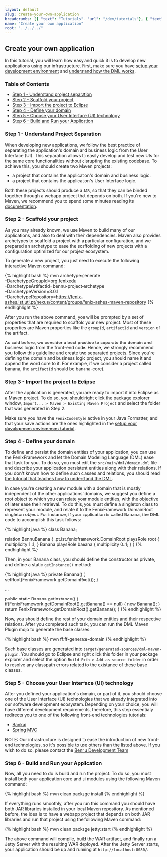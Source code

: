 ```yaml
---
layout: default
slug: create-your-own-application
breadcrumbs: [{ "text": "Tutorials", "url": "/dev/tutorials"}, { "text": "Create your own application", "url": "/dev/tutorials/create-your-own-application" }]
name: "Create your own application"
root: "../../../"
---
```


## Create your own application

In this tutorial, you will learn how easy and quick it is to develop new applications using our infrastructure.
First, make sure you have [setup your development environment][Setup your development environment] and [understand how the DML works][Understand the DML].

### Table of Contents
* [Step 1 - Understand project separation](#toc_2)
* [Step 2 - Scaffold your project](#toc_3)
* [Step 3 - Import the project to Eclipse](#toc_4)
* [Step 4 - Define your domain](#toc_5)
* [Step 5 - Choose your User Interface (UI) technology](#toc_6)
* [Step 6 - Build and Run your Application](#toc_7)

### Step 1 - Understand Project Separation

When developing new applications, we follow the best practice of separating the application's domain and business logic from the User Interface (UI). This separation allows to easily develop and test new UIs for the same core functionalities without disrupting the existing codebase. To achieve this, you should create two Maven projects: 
* a project that contains the application's domain and business logic.
* a project that contains the application's User Interface logic.

Both these projects should produce a ```JAR```, so that they can be binded together through a webapp project that depends on both. If you're new to Maven, we recommend you to spend some minutes reading its [documentation][Maven].

### Step 2 - Scaffold your project

As you may already known, we use Maven to build many of our applications, and also to deal with their dependencies. Maven also provides archetypes
to scaffold a project with a particular configuration, and we prepared an archetype to ease the scaffolding of new projects with a configuration optimized for our project ecosystem.

To generate a new project, you just need to execute the following interactive Maven command:

{% highlight bash %}
mvn archetype:generate \
   -DarchetypeGroupId=org.fenixedu \
   -DarchetypeArtifactId=bennu-project-archetype \
   -DarchetypeVersion=3.0.1 \
   -DarchetypeRepository=https://fenix-ashes.ist.utl.pt/nexus/content/groups/fenix-ashes-maven-repository
{% endhighlight %}

After you run the above command, you will be prompted by a set of properties that are required to scaffold your new project. Most of these properties are Maven properties like the ```groupId```, ```artifactId``` and ```version``` of the artifact. 

As said before, we consider a best practice to separate the domain and business logic from the front-end code. Hence, we strongly recommend you follow this guideline and create two separated projects. Since you're defining the domain and business logic project, you should name it and append the word core to it. For example, if we consider a project called banana, the ```artifactId``` should be banana-core).

### Step 3 - Import the project to Eclipse

After the application is generated, you are ready to import it into Eclipse as a Maven project. To do so, you should right click the package explorer window, ```Import... > Maven > Existing Maven Project``` and select the folder that was generated in Step 2. 

Make sure you have the ```FenixCodeStyle``` active in your Java Formatter, and that your save actions are the ones highlighted in the [setup your development environment tutorial][Setup your development environment].

### Step 4 - Define your domain

To define and persist the domain entities of your application, you can use the FenixFramework and let the Domain Modeling Language (DML) ease that task for you. To do so, you must edit the ```src/main/dml/domain.dml``` file and describe your application persistent entities along with their relations. If you don't known how to define such classes and relations, you should read [the tutorial that teaches how to understand the DML][Understand the DML].

In case you're creating a new module with a domain that is mostly independent of the other applications' domains, we suggest you define a root object to which you can relate your module entities, with the objective of later ease their retrieval. To do this, you must define a singleton class to represent your module, and relate it to the FenixFramework DomainRoot singleton object. For instance, if your application is called Banana, the DML code to accomplish this task follows:

{% highlight java %}
class Banana;

relation BennuBanana {
  .pt.ist.fenixframework.DomainRoot playsRole root {
    multiplicity 1..1;
  }
  Banana playsRole banana {
    multiplicity 0..1;
  }
}
{% endhighlight %}


Then, in your Banana class, you should define the constructor as private, and define a static ```getInstance()``` method:

{% highlight java %}
private Banana() {
  setRoot(FenixFramework.getDomainRoot());
}

...

public static Banana getInstance() {
  if(FenixFramework.getDomainRoot().getBanana() == null) {
    new Banana();
  }
  return FenixFramework.getDomainRoot().getBanana();
}
{% endhighlight %}

Now, you should define the rest of your domain entities and their respective relations. After you completed such task, you can run the DML Maven Plugin mojo to generate the base classes:

{% highlight bash %}
mvn ff:ff-generate-domain
{% endhighlight %}

Such base classes are generated into ```target/generated-sources/dml-maven-plugin```. You should go to Eclipse and right click this folder in your package explorer and select the option ```Build Path > Add as source folder``` in order to resolve any classpath errors related to the existance of these base classes.

### Step 5 - Choose your User Interface (UI) technology

After you defined your application's domain, or part of it, you should choose one of the User Interface (UI) technologies that we already integrated into our software development ecosystem. Depending on your choice, you will have different development requirements, therefore, this step essentialy redirects you to one of the following front-end technologies tutorials:

* [Bankai][Bankai]
* [Spring MVC][Spring MVC]

NOTE: Our infrastructure is designed to ease the introduction of new front-end technologies, so it's possible to use others than the
listed above. If you wish to do so, please contact the [Bennu Development Team][Bennu Development Team]

### Step 6 - Build and Run your Application

Now, all you need to do is build and run the project. To do so, you must install both your application core and ui modules using the following Maven command:

{% highlight bash %}
mvn clean package install
{% endhighlight %}

If everything runs smoothly, after you run this command you should have both JAR libraries installed in your local Maven repository. As mentioned before, the idea is to have a webapp project that depends on both JAR libraries and run that project using the following Maven command:

{% highlight bash %}
mvn clean package jetty:start
{% endhighlight %}

The above command will compile, build the WAR artifact, and finally run a Jetty Server with the resulting WAR deployed. After the Jetty Server starts, your application should be up and running at ```http://localhost:8080/```.

[Understand the DML]: /dev/tutorials/understand-the-dml
[Setup your development environment]: /dev/tutorials/setup-your-development-environment/
[Renderers]: /dev/tutorials/create-your-own-application/renderers
[Spring MVC]: /dev/tutorials/create-your-own-application/spring-mvc
[Bankai]: /dev/tutorials/create-your-own-application/bankai
[Bennu Development Team]: /dev/teams/bennu
[Maven]: http://maven.apache.org/

